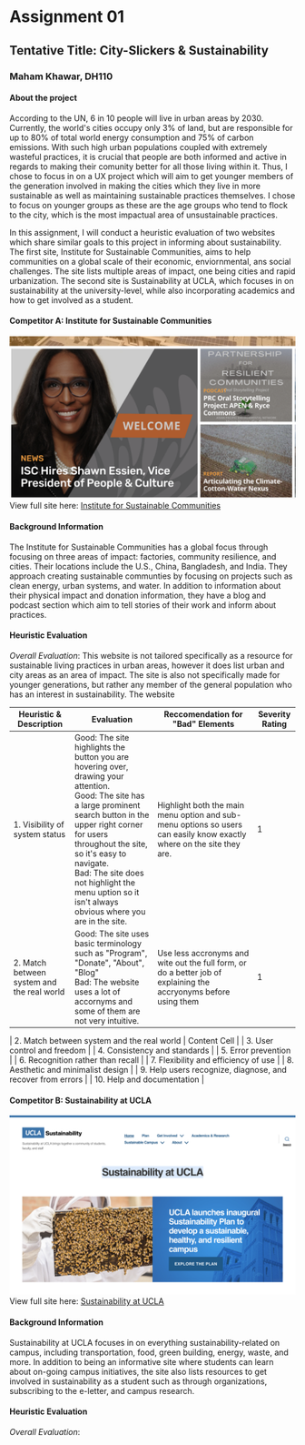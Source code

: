 # Assignment 01

## Tentative Title: City-Slickers & Sustainability 
### Maham Khawar, DH110
#### About the project
According to the UN, 6 in 10 people will live in urban areas by 2030. Currently, the world's cities occupy only 3% of land, but are responsible for up to 80% of total world energy consumption and 75% of carbon emissions. With such high urban populations coupled with extremely wasteful practices, it is crucial that people are both informed and active in regards to making their comunity better for all those living within it. Thus, I chose to focus in on a UX project which will aim to get younger members of the generation involved in making the cities which they live in more sustainable as well as maintaining sustainable practices themselves. I chose to focus on younger groups as these are the age groups who tend to flock to the city, which is the most impactual area of unsustainable practices.

In this assignment, I will conduct a heuristic evaluation of two websites which share similar goals to this project in informing about sustainability. The first site, Institute for Sustainable Communities, aims to help communities on a global scale of their economic, enviornmental, ans social challenges. The site lists multiple areas of impact, one being cities and rapid urbanization. The second site is Sustainability at UCLA, which focuses in on sustainability at the university-level, while also incorporating academics and how to get involved as a student.  


#### Competitor A: Institute for Sustainable Communities
![screen shot of sustain.org](../sustain.png)
View full site here: [Institute for Sustainable Communities](https://sustain.org/)
#### Background Information
The Institute for Sustainable Communities has a global focus through focusing on three areas of impact: factories, community resilience, and cities. Their locations include the U.S., China, Bangladesh, and India. They approach creating sustainable communties by focusing on projects such as clean energy, urban systems, and water. In addition to information about their physical impact and donation information, they have a blog and podcast section which aim to tell stories of their work and inform about practices. 
#### Heuristic Evaluation
*Overall Evaluation*: This website is not tailored specifically as a resource for sustainable living practices in urban areas, however it does list urban and city areas as an area of impact. The site is also not specifically made for younger generations, but rather any member of the general population who has an interest in sustainability. The website 


| Heuristic & Description | Evaluation | Reccomendation for "Bad" Elements | Severity Rating |
| ----------------------- | ---------- | --------------------------------- | --------------- |
| 1. Visibility of system status | Good: The site highlights the button you are hovering over, drawing your attention. <br />Good: The site has a large prominent search button in the upper right corner for users throughout the site, so it's easy to navigate.<br />Bad: The site does not highlight the menu uption so it isn't always obvious where you are in the site. | Highlight both the main menu option and sub-menu options so users can easily know exactly where on the site they are. | 1 | 
| 2. Match between system and the real world | Good: The site uses basic terminology such as "Program", "Donate", "About", "Blog" <br />Bad: The website uses a lot of accornyms and some of them are not very intuitive. | Use less accronyms and wite out the full form, or do a better job of explaining the accryonyms before using them | 1 | 

| 2. Match between system and the real world | Content Cell  |
| 3. User control and freedom |
| 4. Consistency and standards |
| 5. Error prevention |
| 6. Recognition rather than recall |
| 7. Flexibility and efficiency of use |
| 8. Aesthetic and minimalist design |
| 9. Help users recognize, diagnose, and recover from errors |
| 10. Help and documentation | 

#### Competitor B: Sustainability at UCLA
![screen shot of sustain.ucla.edu](../sustain.ucla.png)
View full site here: [Sustainability at UCLA](https://www.sustain.ucla.edu/)
#### Background Information
Sustainability at UCLA focuses in on everything sustainability-related on campus, including transportation, food, green building, energy, waste, and more. In addition to being an informative site where students can learn about on-going campus initiatives, the site also lists resources to get involved in sustainability as a student such as through organizations, subscribing to the e-letter, and campus research. 
#### Heuristic Evaluation
*Overall Evaluation*: 
